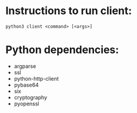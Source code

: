 # Instructions to run client:
`python3 client <command> [<args>]`

# Python dependencies:
- argparse
- ssl
- python-http-client
- pybase64
- six
- cryptography
- pyopenssl




